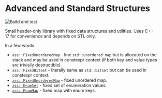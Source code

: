 # Advanced and Standard Structures

![Build and test](https://github.com/sunday111/ass/actions/workflows/linux.yml/badge.svg)

Small header-only library with fixed data structures and utilities. Uses C++ 17 for convenience and depends on STL only.

In a few words
- `ass::FixedUnorderedMap` - line `std::unordered_map` but is allocated on the stack and may be used in constexpr context (if both key and value types are trivially destructible).
- `ass::FixedBitset` - literally same as `std::bitset` but can be used in constexpr context.
- [`ass::FixedUnorderedMap`](doc/fixed_unordered_map.md) - fixed unordered map.
- [`ass::EnumSet`](doc/enum_set.md) - fixed set of enumeration values.
- [`ass::EnumMap`](doc/enum_map.md) - fixed map with enum keys.
